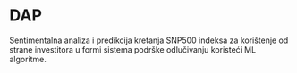 # DAP

Sentimentalna analiza i predikcija kretanja SNP500 indeksa za korištenje od strane investitora u formi sistema podrške odlučivanju koristeći ML algoritme.
